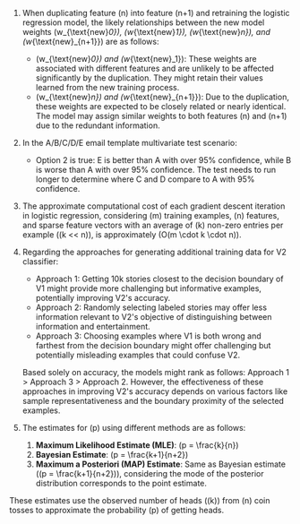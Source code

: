 
1. When duplicating feature \(n\) into feature \(n+1\) and retraining the logistic regression model, the likely relationships between the new model weights \(w_{\text{new}_0}\), \(w_{\text{new}_1}\), \(w_{\text{new}_n}\), and \(w_{\text{new}_{n+1}}\) are as follows:
    - \(w_{\text{new}_0}\) and \(w_{\text{new}_1}\): These weights are associated with different features and are unlikely to be affected significantly by the duplication. They might retain their values learned from the new training process.
    - \(w_{\text{new}_n}\) and \(w_{\text{new}_{n+1}}\): Due to the duplication, these weights are expected to be closely related or nearly identical. The model may assign similar weights to both features \(n\) and \(n+1\) due to the redundant information.

2. In the A/B/C/D/E email template multivariate test scenario:
    - Option 2 is true: E is better than A with over 95% confidence, while B is worse than A with over 95% confidence. The test needs to run longer to determine where C and D compare to A with 95% confidence.
    
3. The approximate computational cost of each gradient descent iteration in logistic regression, considering \(m\) training examples, \(n\) features, and sparse feature vectors with an average of \(k\) non-zero entries per example (\(k << n\)), is approximately \(O(m \cdot k \cdot n)\).

4. Regarding the approaches for generating additional training data for V2 classifier:
    - Approach 1: Getting 10k stories closest to the decision boundary of V1 might provide more challenging but informative examples, potentially improving V2's accuracy.
    - Approach 2: Randomly selecting labeled stories may offer less information relevant to V2's objective of distinguishing between information and entertainment.
    - Approach 3: Choosing examples where V1 is both wrong and farthest from the decision boundary might offer challenging but potentially misleading examples that could confuse V2.

    Based solely on accuracy, the models might rank as follows: Approach 1 > Approach 3 > Approach 2. However, the effectiveness of these approaches in improving V2's accuracy depends on various factors like sample representativeness and the boundary proximity of the selected examples.

5. The estimates for \(p\) using different methods are as follows:
    1. **Maximum Likelihood Estimate (MLE)**: \(p = \frac{k}{n}\)
    2. **Bayesian Estimate**: \(p = \frac{k+1}{n+2}\)
    3. **Maximum a Posteriori (MAP) Estimate**: Same as Bayesian estimate (\(p = \frac{k+1}{n+2}\)), considering the mode of the posterior distribution corresponds to the point estimate.

These estimates use the observed number of heads (\(k\)) from \(n\) coin tosses to approximate the probability \(p\) of getting heads.
